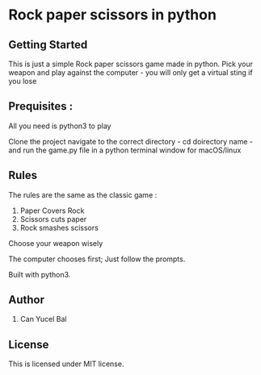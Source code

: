 # Rock paper scissors in python 

## Getting Started
This is just a simple Rock paper scissors game made in python. Pick your weapon and play against the computer - you will only get a virtual sting if you lose

## Prequisites :
All you need is python3 to play

Clone the project navigate to the correct directory - cd doirectory name - and run the game.py file in a python terminal window for macOS/linux

## Rules
The rules are the same as the classic game :
1. Paper Covers Rock
2. Scissors cuts paper
3. Rock smashes scissors

Choose your weapon wisely

The computer chooses first; Just follow the prompts.

Built with python3.

## Author 
1. Can Yucel Bal 

## License
This is licensed under MIT license.
